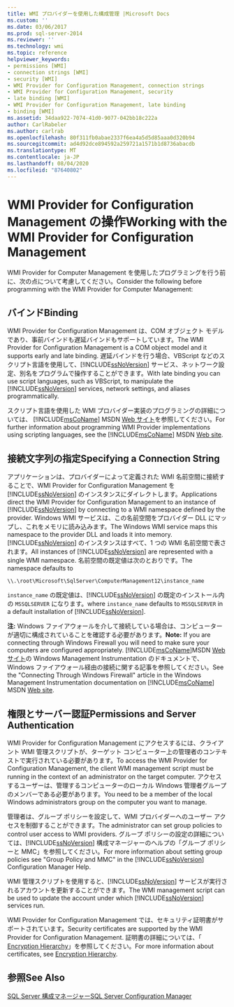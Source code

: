 ```yaml
---
title: WMI プロバイダーを使用した構成管理 |Microsoft Docs
ms.custom: ''
ms.date: 03/06/2017
ms.prod: sql-server-2014
ms.reviewer: ''
ms.technology: wmi
ms.topic: reference
helpviewer_keywords:
- permissions [WMI]
- connection strings [WMI]
- security [WMI]
- WMI Provider for Configuration Management, connection strings
- WMI Provider for Configuration Management, security
- late binding [WMI]
- WMI Provider for Configuration Management, late binding
- binding [WMI]
ms.assetid: 34daa922-7074-41d0-9077-042bb18c222a
author: CarlRabeler
ms.author: carlrab
ms.openlocfilehash: 80f311fb0abae2337f6ea4a5d5d85aaa0d320b94
ms.sourcegitcommit: ad4d92dce894592a259721a1571b1d8736abacdb
ms.translationtype: MT
ms.contentlocale: ja-JP
ms.lasthandoff: 08/04/2020
ms.locfileid: "87640802"
---
```

# <a name="working-with-the-wmi-provider-for-configuration-management"></a><span data-ttu-id="32f26-102">WMI Provider for Configuration Management の操作</span><span class="sxs-lookup"><span data-stu-id="32f26-102">Working with the WMI Provider for Configuration Management</span></span>
  <span data-ttu-id="32f26-103">WMI Provider for Computer Management を使用したプログラミングを行う前に、次の点について考慮してください。</span><span class="sxs-lookup"><span data-stu-id="32f26-103">Consider the following before programming with the WMI Provider for Computer Management:</span></span>  
  
## <a name="binding"></a><span data-ttu-id="32f26-104">バインド</span><span class="sxs-lookup"><span data-stu-id="32f26-104">Binding</span></span>  
 <span data-ttu-id="32f26-105"> WMI Provider for Configuration Management は、COM オブジェクト モデルであり、事前バインドも遅延バインドもサポートしています。</span><span class="sxs-lookup"><span data-stu-id="32f26-105">The WMI Provider for Configuration Management is a COM object model and it supports early and late binding.</span></span> <span data-ttu-id="32f26-106">遅延バインドを行う場合、VBScript などのスクリプト言語を使用して、[!INCLUDE[ssNoVersion](../../includes/ssnoversion-md.md)] サービス、ネットワーク設定、別名をプログラムで操作することができます。</span><span class="sxs-lookup"><span data-stu-id="32f26-106">With late binding you can use script languages, such as VBScript, to manipulate the [!INCLUDE[ssNoVersion](../../includes/ssnoversion-md.md)] services, network settings, and aliases programmatically.</span></span>  
  
 <span data-ttu-id="32f26-107">スクリプト言語を使用した WMI プロバイダー実装のプログラミングの詳細については、 [!INCLUDE[msCoName](../../includes/msconame-md.md)] MSDN [Web サイト](https://go.microsoft.com/fwlink/?linkid=15426)を参照してください。</span><span class="sxs-lookup"><span data-stu-id="32f26-107">For further information about programming WMI Provider implementations using scripting languages, see the [!INCLUDE[msCoName](../../includes/msconame-md.md)] MSDN [Web site](https://go.microsoft.com/fwlink/?linkid=15426).</span></span>  
  
## <a name="specifying-a-connection-string"></a><span data-ttu-id="32f26-108">接続文字列の指定</span><span class="sxs-lookup"><span data-stu-id="32f26-108">Specifying a Connection String</span></span>  
 <span data-ttu-id="32f26-109">アプリケーションは、プロバイダーによって定義された WMI 名前空間に接続することで、WMI Provider for Configuration Management を [!INCLUDE[ssNoVersion](../../includes/ssnoversion-md.md)] のインスタンスにダイレクトします。</span><span class="sxs-lookup"><span data-stu-id="32f26-109">Applications direct the WMI Provider for Configuration Management to an instance of [!INCLUDE[ssNoVersion](../../includes/ssnoversion-md.md)] by connecting to a WMI namespace defined by the provider.</span></span> <span data-ttu-id="32f26-110">Windows WMI サービスは、この名前空間をプロバイダー DLL にマップし、これをメモリに読み込みます。</span><span class="sxs-lookup"><span data-stu-id="32f26-110">The Windows WMI service maps this namespace to the provider DLL and loads it into memory.</span></span> <span data-ttu-id="32f26-111">[!INCLUDE[ssNoVersion](../../includes/ssnoversion-md.md)] のインスタンスはすべて、1 つの WMI 名前空間で表されます。</span><span class="sxs-lookup"><span data-stu-id="32f26-111">All instances of [!INCLUDE[ssNoVersion](../../includes/ssnoversion-md.md)] are represented with a single WMI namespace.</span></span> <span data-ttu-id="32f26-112">名前空間の既定値は次のとおりです。</span><span class="sxs-lookup"><span data-stu-id="32f26-112">The namespace defaults to</span></span>  
  
```  
\\.\root\Microsoft\SqlServer\ComputerManagement12\instance_name  
```  
  
 <span data-ttu-id="32f26-113">`instance_name` の既定値は、[!INCLUDE[ssNoVersion](../../includes/ssnoversion-md.md)] の既定のインストール内の `MSSQLSERVER` になります。</span><span class="sxs-lookup"><span data-stu-id="32f26-113">where `instance_name` defaults to `MSSQLSERVER` in a default installation of [!INCLUDE[ssNoVersion](../../includes/ssnoversion-md.md)].</span></span>  
  
 <span data-ttu-id="32f26-114">**注:** Windows ファイアウォールを介して接続している場合は、コンピューターが適切に構成されていることを確認する必要があります。</span><span class="sxs-lookup"><span data-stu-id="32f26-114">**Note:** If you are connecting through Windows Firewall you will need to make sure your computers are configured appropriately.</span></span> <span data-ttu-id="32f26-115">[!INCLUDE[msCoName](../../includes/msconame-md.md)]MSDN [Web サイト](https://go.microsoft.com/fwlink/?linkid=15426)の Windows Management Instrumentation のドキュメントで、Windows ファイアウォール経由の接続に関する記事を参照してください。</span><span class="sxs-lookup"><span data-stu-id="32f26-115">See the "Connecting Through Windows Firewall" article in the Windows Management Instrumentation documentation on [!INCLUDE[msCoName](../../includes/msconame-md.md)] MSDN [Web site](https://go.microsoft.com/fwlink/?linkid=15426).</span></span>  
  
## <a name="permissions-and-server-authentication"></a><span data-ttu-id="32f26-116">権限とサーバー認証</span><span class="sxs-lookup"><span data-stu-id="32f26-116">Permissions and Server Authentication</span></span>  
 <span data-ttu-id="32f26-117">WMI Provider for Configuration Management にアクセスするには、クライアント WMI 管理スクリプトが、ターゲット コンピューター上の管理者のコンテキストで実行されている必要があります。</span><span class="sxs-lookup"><span data-stu-id="32f26-117">To access the WMI Provider for Configuration Management, the client WMI management script must be running in the context of an administrator on the target computer.</span></span> <span data-ttu-id="32f26-118">アクセスするユーザーは、管理するコンピューターのローカル Windows 管理者グループのメンバーである必要があります。</span><span class="sxs-lookup"><span data-stu-id="32f26-118">You need to be a member of the local Windows administrators group on the computer you want to manage.</span></span>  
  
 <span data-ttu-id="32f26-119">管理者は、グループ ポリシーを設定して、WMI プロバイダーへのユーザー アクセスを制御することができます。</span><span class="sxs-lookup"><span data-stu-id="32f26-119">The administrator can set group policies to control user access to WMI providers.</span></span> <span data-ttu-id="32f26-120">グループ ポリシーの設定の詳細については、[!INCLUDE[ssNoVersion](../../includes/ssnoversion-md.md)] 構成マネージャーのヘルプの「グループ ポリシーと MMC」を参照してください。</span><span class="sxs-lookup"><span data-stu-id="32f26-120">For more information about setting group policies see "Group Policy and MMC" in the [!INCLUDE[ssNoVersion](../../includes/ssnoversion-md.md)] Configuration Manager Help.</span></span>  
  
 <span data-ttu-id="32f26-121">WMI 管理スクリプトを使用すると、[!INCLUDE[ssNoVersion](../../includes/ssnoversion-md.md)] サービスが実行されるアカウントを更新することができます。</span><span class="sxs-lookup"><span data-stu-id="32f26-121">The WMI management script can be used to update the account under which [!INCLUDE[ssNoVersion](../../includes/ssnoversion-md.md)] services run.</span></span>  
  
 <span data-ttu-id="32f26-122">WMI Provider for Configuration Management では、セキュリティ証明書がサポートされています。</span><span class="sxs-lookup"><span data-stu-id="32f26-122">Security certificates are supported by the WMI Provider for Configuration Management.</span></span> <span data-ttu-id="32f26-123">証明書の詳細については、「 [Encryption Hierarchy](../security/encryption/encryption-hierarchy.md)」を参照してください。</span><span class="sxs-lookup"><span data-stu-id="32f26-123">For more information about certificates, see [Encryption Hierarchy](../security/encryption/encryption-hierarchy.md).</span></span>  
  
## <a name="see-also"></a><span data-ttu-id="32f26-124">参照</span><span class="sxs-lookup"><span data-stu-id="32f26-124">See Also</span></span>  
 [<span data-ttu-id="32f26-125">SQL Server 構成マネージャー</span><span class="sxs-lookup"><span data-stu-id="32f26-125">SQL Server Configuration Manager</span></span>](../sql-server-configuration-manager.md)  
  
  
